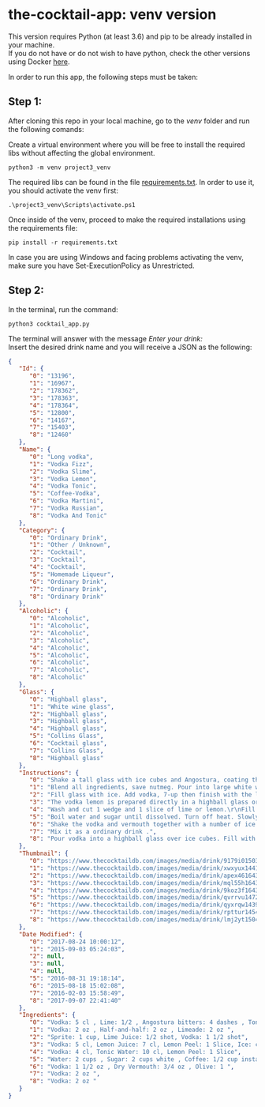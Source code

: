 # the-cocktail-app: venv version 
This version requires Python (at least 3.6) and pip to be already installed in your machine.  
If you do not have or do not wish to have python, check the other versions using Docker [here](https://github.com/Eldov/the-cocktail-app/blob/main/README.md).  
  
In order to run this app, the following steps must be taken:  
  
## **Step 1:**
After cloning this repo in your local machine, go to the *venv* folder and run the following comands:

Create a virtual environment where you will be free to install the required libs without affecting the global environment.  
~~~
python3 -m venv project3_venv  
~~~
The required libs can be found in the file [requirements.txt](https://github.com/Eldov/the-cocktail-app/blob/main/venv/requirements.txt). In order to use it, you should activate the venv first:
~~~
.\project3_venv\Scripts\activate.ps1
~~~
Once inside of the venv, proceed to make the required installations using the requirements file:
~~~
pip install -r requirements.txt
~~~

In case you are using Windows and facing problems activating the venv, make sure you have Set-ExecutionPolicy as Unrestricted.  

## **Step 2:**
In the terminal, run the command:  
~~~
python3 cocktail_app.py
~~~

The terminal will answer with the message *Enter your drink:*  
Insert the desired drink name and you will receive a JSON as the following:  

```json  
{
   "Id": {
      "0": "13196",
      "1": "16967",
      "2": "178362",
      "3": "178363",
      "4": "178364",
      "5": "12800",
      "6": "14167",
      "7": "15403",
      "8": "12460"
   },
   "Name": {
      "0": "Long vodka",
      "1": "Vodka Fizz",
      "2": "Vodka Slime",
      "3": "Vodka Lemon",
      "4": "Vodka Tonic",
      "5": "Coffee-Vodka",
      "6": "Vodka Martini",
      "7": "Vodka Russian",
      "8": "Vodka And Tonic"
   },
   "Category": {
      "0": "Ordinary Drink",
      "1": "Other / Unknown",
      "2": "Cocktail",
      "3": "Cocktail",
      "4": "Cocktail",
      "5": "Homemade Liqueur",
      "6": "Ordinary Drink",
      "7": "Ordinary Drink",
      "8": "Ordinary Drink"
   },
   "Alcoholic": {
      "0": "Alcoholic",
      "1": "Alcoholic",
      "2": "Alcoholic",
      "3": "Alcoholic",
      "4": "Alcoholic",
      "5": "Alcoholic",
      "6": "Alcoholic",
      "7": "Alcoholic",
      "8": "Alcoholic"
   },
   "Glass": {
      "0": "Highball glass",
      "1": "White wine glass",
      "2": "Highball glass",
      "3": "Highball glass",
      "4": "Highball glass",
      "5": "Collins Glass",
      "6": "Cocktail glass",
      "7": "Collins Glass",
      "8": "Highball glass"
   },
   "Instructions": {
      "0": "Shake a tall glass with ice cubes and Angostura, coating the inside of the glass. Por the vodka onto this, add 1 slice of lime and squeeze juice out of remainder, mix with tonic, stir and voila you have a Long Vodka",
      "1": "Blend all ingredients, save nutmeg. Pour into large white wine glass and sprinkle nutmeg on top.",
      "2": "Fill glass with ice. Add vodka, 7-up then finish with the lime juice.",
      "3": "The vodka lemon is prepared directly in a highball glass or in a large tumbler: put 6-7 ice cubes in the glass, pour the vodka, lemonade and mix with a bar spoon. Finally decorate with a slice of lemon and, if you prefer, add a few mint leaves. Your vodka lemon is ready to be served.",
      "4": "Wash and cut 1 wedge and 1 slice of lime or lemon.\r\nFill a tumbler with fresh ice.\r\nPour the desired dose of vodka and top up with the tonic.\r\nSqueeze the lime wedge into the glass and decorate with the slice.\r\nThat's all, very simple: it's just the recipe for happiness!",
      "5": "Boil water and sugar until dissolved. Turn off heat. Slowly add dry instant coffee and continue stirring. Add a chopped vanilla bean to the vodka, then combine the cooled sugar syrup and coffee solution with the vodka. Cover tightly and shake vigorously each day for 3 weeks. Strain and filter. Its also best to let the sugar mixture cool completely so the vodka won't evaporate when its added. If you like a smoother feel to the liqueur you can add about 1 teaspoon of glycerine to the finished product.",
      "6": "Shake the vodka and vermouth together with a number of ice cubes, strain into a cocktail glass, add the olive and serve.",
      "7": "Mix it as a ordinary drink .",
      "8": "Pour vodka into a highball glass over ice cubes. Fill with tonic water, stir, and serve."
   },
   "Thumbnail": {
      "0": "https://www.thecocktaildb.com/images/media/drink/9179i01503565212.jpg",
      "1": "https://www.thecocktaildb.com/images/media/drink/xwxyux1441254243.jpg",
      "2": "https://www.thecocktaildb.com/images/media/drink/apex461643588115.jpg",
      "3": "https://www.thecocktaildb.com/images/media/drink/mql55h1643820632.jpg",
      "4": "https://www.thecocktaildb.com/images/media/drink/9koz3f1643821062.jpg",
      "5": "https://www.thecocktaildb.com/images/media/drink/qvrrvu1472667494.jpg",
      "6": "https://www.thecocktaildb.com/images/media/drink/qyxrqw1439906528.jpg",
      "7": "https://www.thecocktaildb.com/images/media/drink/rpttur1454515129.jpg",
      "8": "https://www.thecocktaildb.com/images/media/drink/lmj2yt1504820500.jpg"
   },
   "Date Modified": {
      "0": "2017-08-24 10:00:12",
      "1": "2015-09-03 05:24:03",
      "2": null,
      "3": null,
      "4": null,
      "5": "2016-08-31 19:18:14",
      "6": "2015-08-18 15:02:08",
      "7": "2016-02-03 15:58:49",
      "8": "2017-09-07 22:41:40"
   },
   "Ingredients": {
      "0": "Vodka: 5 cl , Lime: 1/2 , Angostura bitters: 4 dashes , Tonic water: 1 dl Schweppes , Ice: 4 ",
      "1": "Vodka: 2 oz , Half-and-half: 2 oz , Limeade: 2 oz ",
      "2": "Sprite: 1 cup, Lime Juice: 1/2 shot, Vodka: 1 1/2 shot",
      "3": "Vodka: 5 cl, Lemon Juice: 7 cl, Lemon Peel: 1 Slice, Ice: cubes",
      "4": "Vodka: 4 cl, Tonic Water: 10 cl, Lemon Peel: 1 Slice",
      "5": "Water: 2 cups , Sugar: 2 cups white , Coffee: 1/2 cup instant , Vanilla: 1/2, Vodka: 1 1/2 cup",
      "6": "Vodka: 1 1/2 oz , Dry Vermouth: 3/4 oz , Olive: 1 ",
      "7": "Vodka: 2 oz ",
      "8": "Vodka: 2 oz "
   }
}
```
